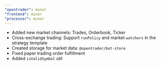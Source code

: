 ```yaml
---
"opentrader": minor
"frontend": minor
"processor": minor
---
```


- Added new market channels: Trades, Orderbook, Ticker
- Cross-exchange trading: Support `runPolicy` and market `watchers` in the strategy template
- Created storage for market data: `@opentrader/bot-store`
- Fixed paper trading order fulfillment
- Added `isValidSymbol` util

